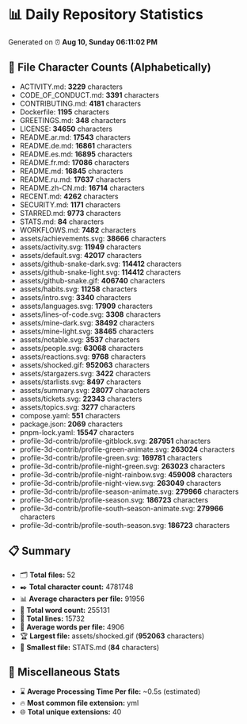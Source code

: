 # 📊 Daily Repository Statistics
Generated on ⏰ **Aug 10, Sunday 06:11:02 PM**

## 📂 File Character Counts (Alphabetically)
- ACTIVITY.md: **3229** characters
- CODE_OF_CONDUCT.md: **3391** characters
- CONTRIBUTING.md: **4181** characters
- Dockerfile: **1195** characters
- GREETINGS.md: **348** characters
- LICENSE: **34650** characters
- README.ar.md: **17543** characters
- README.de.md: **16861** characters
- README.es.md: **16895** characters
- README.fr.md: **17086** characters
- README.md: **16845** characters
- README.ru.md: **17637** characters
- README.zh-CN.md: **16714** characters
- RECENT.md: **4262** characters
- SECURITY.md: **1171** characters
- STARRED.md: **9773** characters
- STATS.md: **84** characters
- WORKFLOWS.md: **7482** characters
- assets/achievements.svg: **38666** characters
- assets/activity.svg: **11949** characters
- assets/default.svg: **42017** characters
- assets/github-snake-dark.svg: **114412** characters
- assets/github-snake-light.svg: **114412** characters
- assets/github-snake.gif: **406740** characters
- assets/habits.svg: **11258** characters
- assets/intro.svg: **3340** characters
- assets/languages.svg: **17909** characters
- assets/lines-of-code.svg: **3308** characters
- assets/mine-dark.svg: **38492** characters
- assets/mine-light.svg: **38465** characters
- assets/notable.svg: **3537** characters
- assets/people.svg: **63068** characters
- assets/reactions.svg: **9768** characters
- assets/shocked.gif: **952063** characters
- assets/stargazers.svg: **3422** characters
- assets/starlists.svg: **8497** characters
- assets/summary.svg: **28077** characters
- assets/tickets.svg: **22343** characters
- assets/topics.svg: **3277** characters
- compose.yaml: **551** characters
- package.json: **2069** characters
- pnpm-lock.yaml: **15547** characters
- profile-3d-contrib/profile-gitblock.svg: **287951** characters
- profile-3d-contrib/profile-green-animate.svg: **263024** characters
- profile-3d-contrib/profile-green.svg: **169781** characters
- profile-3d-contrib/profile-night-green.svg: **263023** characters
- profile-3d-contrib/profile-night-rainbow.svg: **459008** characters
- profile-3d-contrib/profile-night-view.svg: **263049** characters
- profile-3d-contrib/profile-season-animate.svg: **279966** characters
- profile-3d-contrib/profile-season.svg: **186723** characters
- profile-3d-contrib/profile-south-season-animate.svg: **279966** characters
- profile-3d-contrib/profile-south-season.svg: **186723** characters

## 📋 Summary
- 🗂️ **Total files:** 52
- ✒️ **Total character count:** 4781748
- 📊 **Average characters per file:** 91956
- 📝 **Total word count:** 255131
- 🧾 **Total lines:** 15732
- 📐 **Average words per file:** 4906
- 🏆 **Largest file:** assets/shocked.gif (**952063** characters)
- 🥉 **Smallest file:** STATS.md (**84** characters)

## 🌟 Miscellaneous Stats
- ⌛ **Average Processing Time Per file:** ~0.5s (estimated)
- 🔥 **Most common file extension:** yml
- 🌐 **Total unique extensions:** 40

